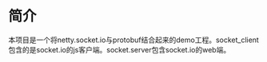 # 简介

本项目是一个将netty.socket.io与protobuf结合起来的demo工程。socket_client包含的是socket.io的js客户端。socket.server包含socket.io的web端。